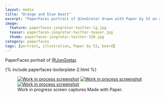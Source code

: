 ```yaml
---
layout: media
title: "Orange and blue beart"
excerpt: "PaperFaces portrait of @JonGretar drawn with Paper by 53 on an iPad."
image: 
  feature: paperfaces-jongretar-twitter-lg.jpg
  teaser: paperfaces-jongretar-twitter-teaser.jpg
  thumb: paperfaces-jongretar-twitter-150.jpg
category: paperfaces
tags: [portrait, illustration, Paper by 53, beard]
---
```


PaperFaces portrait of [@JonGretar](http://twitter.com/jongretar).

{% include paperfaces-boilerplate-2.html %}

<figure class="third">
  <a href="{{ site.url }}/images/paperfaces-jongretar-process-1-lg.jpg"><img src="{{ site.url }}/images/paperfaces-jongretar-process-1-600.jpg" alt="Work in process screenshot"></a>
  <a href="{{ site.url }}/images/paperfaces-jongretar-process-2-lg.jpg"><img src="{{ site.url }}/images/paperfaces-jongretar-process-2-600.jpg" alt="Work in process screenshot"></a>
  <a href="{{ site.url }}/images/paperfaces-jongretar-process-3-lg.jpg"><img src="{{ site.url }}/images/paperfaces-jongretar-process-3-600.jpg" alt="Work in process screenshot"></a>
  <figcaption>Work in progress screen captures Made with Paper.</figcaption>
</figure>